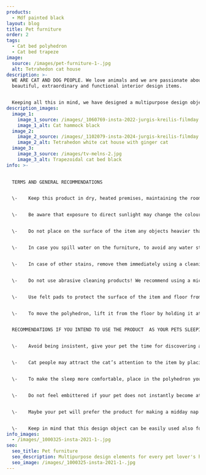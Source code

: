 ```yaml
---
products:
  - Mdf painted black
layout: blog
title: Pet furniture
order: 2
tags:
  - Cat bed polyhedron
  - Cat bed trapeze
image:
  source: /images/pet-furniture-1-.jpg
  alt: Tetrahedon cat house
description: >-
  WE ARE CAT AND DOG PEOPLE. We love animals and we are passionate about
  beautiful, extraordinary and functional interior design items.  


  Keeping all this in mind, we have designed a multipurpose design objects that will perfectly suit in every pet-lover’s house!
description_images:
  image_1:
    image_1_source: /images/_1060769-insta-2022-jurgis-kreilis-filmday.lv.jpg
    image_1_alt: Cat hammock black
  image_2:
    image_2_source: /images/_1102079-insta-2024-jurgis-kreilis-filmday.lv.jpg
    image_2_alt: Tetrahedon white cat house with ginger cat
  image_3:
    image_3_source: /images/tv-melns-2.jpg
    image_3_alt: Trapezoidal cat bed black
info: >-
  

  TERMS AND GENERAL RECOMMENDATIONS


  \-	Keep this product in dry, heated premises, maintaining the room temperature above 10°C and relative air humidity of 40% - 60%.


  \-	Be aware that exposure to direct sunlight may change the colour and the visual appearance of the item over time: i.e.  bleach the surface, cause cracks of the lacquer or paint finish. 


  \-	Do not place on the surface of the item any objects heavier than 20 kg on polyhedron and 85 kg on trapeze. 


  \-	In case you spill water on the furniture, to avoid any water stains and swelling, dry clean it immediately with a soft, absorbent cloth (especially important in case you use the polyhedron as a flowerpot stand or a vase). 


  \-	In case of other stains, remove them immediately using a cleaning product intended for wooden surfaces; 


  \-	Do not use abrasive cleaning products! We recommend using a microfiber cloth for everyday cleaning as it will not damage the surfaces of the item. Do not use any solvents or any abrasive materials as they can damage the surfaces of the item. 


  \-	Use felt pads to protect the surface of the item and floor from scratches.


  \-	To move the polyhedron, lift it from the floor by holding it at the bottom. Do not lift the item by placing one hand in the opening and grabbing at the upper surface – as there is the risk of slipping out and back injury. Move it by pushing. In such a case apply felt pads beforehand to avoid surface scratching risk. 


  RECOMMENDATIONS IF YOU INTEND TO USE THE PRODUCT  AS YOUR PETS SLEEPING PLACE


  \-	Avoid being insistent, give your pet the time for discovering and getting used to the new item. 


  \-	Cat people may attract the cat’s attention to the item by placing some drops of catnip or valerian in the polyhedron. 


  \-	To make the sleep more comfortable, place in the polyhedron your pet’s favourite blanket or pillow. 


  \-	Do not feel embittered if your pet does not instantly become attached to the polyhedron, maybe turning or moving it to another location will help!


  \-	Maybe your pet will prefer the product for making a midday nap or as a hiding spot and will sleep over the night elsewhere. 


  \-	Keep in mind that this design object can be easily used also for other purposes: as a coffee table, flowerpot stand or a night table!
info_images:
  - /images/_1000325-insta-2021-1-.jpg
seo:
  seo_title: Pet furniture
  seo_description: Multipurpose design elements for every pet lover's house
  seo_image: /images/_1000325-insta-2021-1-.jpg
---
```

